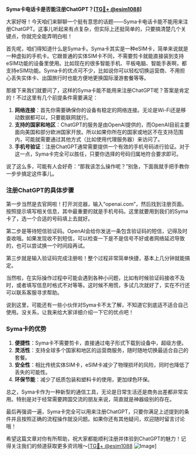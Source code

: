 **Syma卡电话卡是否能注册ChatGPT？[[TG💪+ @esim1088](https://t.me/s/esim1088)]**

大家好呀！今天咱们来聊聊一个挺有意思的话题——Syma卡电话卡能不能用来注册ChatGPT。这事儿听起来有点复杂，但实际上还挺简单的，只要搞清楚几个关键点，你就完全能弄明白啦！

首先呢，咱们得知道什么是Syma卡。Syma卡其实是一种eSIM卡，简单来说就是一种虚拟的手机卡。它跟普通的实体SIM卡不同，不需要剪卡就能直接装到支持eSIM功能的设备里使用。比如现在的很多智能手机、平板电脑、智能手表啊，都支持eSIM功能。Syma卡的优点可不少，比如说你可以轻松切换运营商、不用担心丢失实体卡、出国旅行时也能方便地更换国际漫游套餐等等。

那接下来我们就要问了，这样的Syma卡能不能用来注册ChatGPT呢？答案是肯定的！不过这里有几个前提条件需要满足：

1. **网络连接**：首先你需要确保你的设备有稳定的网络连接。无论是Wi-Fi还是移动数据都可以，只要能联网就行。
2. **支持的国家和地区**：ChatGPT的服务是由OpenAI提供的，而OpenAI目前主要面向美国和部分欧洲国家开放。所以如果你所在的国家或地区不在支持范围内，可能就需要通过其他方式（比如使用代理服务器）来访问了。
3. **手机号验证**：注册ChatGPT通常需要提供一个有效的手机号码进行验证。对于这一点，Syma卡完全可以胜任，只要你选择的号码归属地符合要求即可。

说了这么多，可能有人会好奇：“那我该怎么操作呢？”别急，下面我就手把手教你一步步搞定这件事儿。

### 注册ChatGPT的具体步骤

第一步当然是去官网啦！打开浏览器，输入“openai.com”，然后找到注册页面。按照提示填写相关信息，其中最重要的就是手机号码。这里就要用到我们的Syma卡了，选一个合适的号码填上去就好。

第二步是等待短信验证码。OpenAI会给你发送一条包含验证码的短信，记得及时查收哦。如果发现收不到短信，可以检查一下是不是信号不好或者网络延迟导致的，也可以尝试换一个时间段再试。

第三步就是输入验证码完成注册啦！整个过程非常简单快捷，基本上几分钟就能搞定。

当然啦，在实际操作过程中可能会遇到各种小问题，比如有时候验证码接收不及时，或者填写信息时格式不对等等。这时候不用慌，多试几次就好了，实在不行还可以联系客服寻求帮助。

说到这里，可能还有一些小伙伴对Syma卡不太了解，不知道它到底适不适合自己使用。没关系，让我来给大家详细介绍一下它的优点吧！

### Syma卡的优势

1. **便捷性**：Syma卡不需要剪卡，直接通过电子形式下载到设备中，超级方便。
2. **灵活性**：支持全球多个国家和地区的运营商服务，随时随地切换最适合自己的套餐。
3. **安全性**：相比传统实体SIM卡，eSIM卡减少了物理损坏的风险，同时也降低了丢失的可能性。
4. **环保节能**：减少了纸质包装和塑料卡的使用，更加绿色环保。

总之，Syma卡作为一种新型的通信工具，无论是日常生活还是商务出差都非常实用。特别是对于经常需要跨国交流的朋友来说，简直就是神器级别的存在。

最后再强调一遍，Syma卡完全可以用来注册ChatGPT，只要你满足上述提到的条件并且按照正确的流程操作就没问题。如果你还有其他疑问，欢迎随时留言讨论哦！

希望这篇文章对你有所帮助，祝大家都能顺利注册并体验到ChatGPT的魅力！记得关注我们的频道获取更多资讯哦～[[TG💪+ @esim1088](https://t.me/s/esim1088) ![Image](https://i.postimg.cc/4NQfJmqS/Snipaste-2025-05-13-00-14-12.png)]